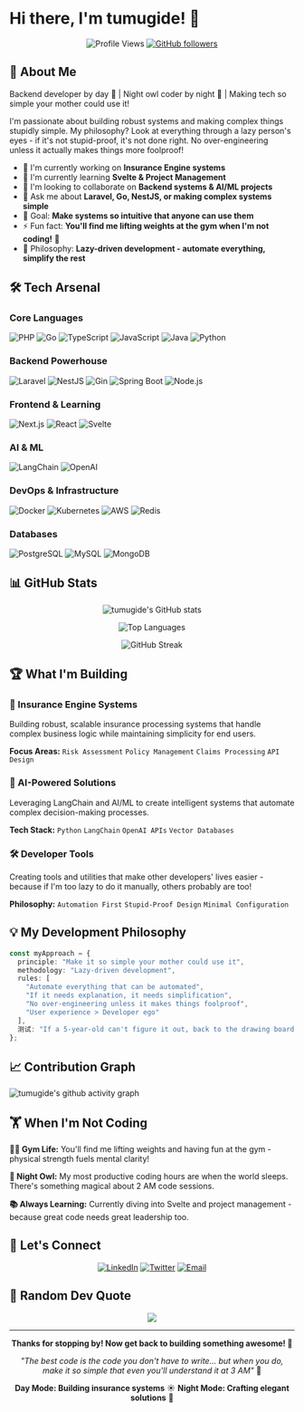 # Hi there, I'm tumugide! 👋

<div align="center">
  
![Profile Views](https://komarev.com/ghpvc/?username=tumugide&color=blue&style=flat-square)
[![GitHub followers](https://img.shields.io/github/followers/tumugide?label=Follow&style=social)](https://github.com/tumugide)

</div>

## 🚀 About Me

Backend developer by day 🌅 | Night owl coder by night 🦉 | Making tech so simple your mother could use it!

I'm passionate about building robust systems and making complex things stupidly simple. My philosophy? Look at everything through a lazy person's eyes - if it's not stupid-proof, it's not done right. No over-engineering unless it actually makes things more foolproof!

- 🔭 I'm currently working on **Insurance Engine systems**
- 🌱 I'm currently learning **Svelte & Project Management**
- 👯 I'm looking to collaborate on **Backend systems & AI/ML projects**
- 💬 Ask me about **Laravel, Go, NestJS, or making complex systems simple**
- 🎯 Goal: **Make systems so intuitive that anyone can use them**
- ⚡ Fun fact: **You'll find me lifting weights at the gym when I'm not coding!** 💪
- 🧠 Philosophy: **Lazy-driven development - automate everything, simplify the rest**

## 🛠️ Tech Arsenal

### Core Languages
![PHP](https://img.shields.io/badge/PHP-777BB4?style=for-the-badge&logo=php&logoColor=white)
![Go](https://img.shields.io/badge/Go-00ADD8?style=for-the-badge&logo=go&logoColor=white)
![TypeScript](https://img.shields.io/badge/TypeScript-007ACC?style=for-the-badge&logo=typescript&logoColor=white)
![JavaScript](https://img.shields.io/badge/JavaScript-F7DF1E?style=for-the-badge&logo=javascript&logoColor=black)
![Java](https://img.shields.io/badge/Java-ED8B00?style=for-the-badge&logo=openjdk&logoColor=white)
![Python](https://img.shields.io/badge/Python-3776AB?style=for-the-badge&logo=python&logoColor=white)

### Backend Powerhouse
![Laravel](https://img.shields.io/badge/Laravel-FF2D20?style=for-the-badge&logo=laravel&logoColor=white)
![NestJS](https://img.shields.io/badge/NestJS-E0234E?style=for-the-badge&logo=nestjs&logoColor=white)
![Gin](https://img.shields.io/badge/Gin-00ADD8?style=for-the-badge&logo=go&logoColor=white)
![Spring Boot](https://img.shields.io/badge/Spring_Boot-6DB33F?style=for-the-badge&logo=spring-boot&logoColor=white)
![Node.js](https://img.shields.io/badge/Node.js-43853D?style=for-the-badge&logo=node.js&logoColor=white)

### Frontend & Learning
![Next.js](https://img.shields.io/badge/Next.js-000000?style=for-the-badge&logo=next.js&logoColor=white)
![React](https://img.shields.io/badge/React-20232A?style=for-the-badge&logo=react&logoColor=61DAFB)
![Svelte](https://img.shields.io/badge/Svelte-FF3E00?style=for-the-badge&logo=svelte&logoColor=white)

### AI & ML
![LangChain](https://img.shields.io/badge/LangChain-1C3C3C?style=for-the-badge&logo=langchain&logoColor=white)
![OpenAI](https://img.shields.io/badge/OpenAI-412991?style=for-the-badge&logo=openai&logoColor=white)

### DevOps & Infrastructure
![Docker](https://img.shields.io/badge/Docker-2496ED?style=for-the-badge&logo=docker&logoColor=white)
![Kubernetes](https://img.shields.io/badge/Kubernetes-326CE5?style=for-the-badge&logo=kubernetes&logoColor=white)
![AWS](https://img.shields.io/badge/AWS-232F3E?style=for-the-badge&logo=amazon-aws&logoColor=white)
![Redis](https://img.shields.io/badge/Redis-DC382D?style=for-the-badge&logo=redis&logoColor=white)

### Databases
![PostgreSQL](https://img.shields.io/badge/PostgreSQL-316192?style=for-the-badge&logo=postgresql&logoColor=white)
![MySQL](https://img.shields.io/badge/MySQL-4479A1?style=for-the-badge&logo=mysql&logoColor=white)
![MongoDB](https://img.shields.io/badge/MongoDB-4EA94B?style=for-the-badge&logo=mongodb&logoColor=white)

## 📊 GitHub Stats

<div align="center">
  
![tumugide's GitHub stats](https://github-readme-stats.vercel.app/api?username=tumugide&show_icons=true&theme=tokyonight&hide_border=true&count_private=true)

![Top Languages](https://github-readme-stats.vercel.app/api/top-langs/?username=tumugide&layout=compact&theme=tokyonight&hide_border=true)

![GitHub Streak](https://github-readme-streak-stats.herokuapp.com/?user=tumugide&theme=tokyonight&hide_border=true)

</div>

## 🏆 What I'm Building

### 🏢 Insurance Engine Systems
Building robust, scalable insurance processing systems that handle complex business logic while maintaining simplicity for end users.

**Focus Areas:** `Risk Assessment` `Policy Management` `Claims Processing` `API Design`

### 🤖 AI-Powered Solutions
Leveraging LangChain and AI/ML to create intelligent systems that automate complex decision-making processes.

**Tech Stack:** `Python` `LangChain` `OpenAI APIs` `Vector Databases`

### 🛠️ Developer Tools
Creating tools and utilities that make other developers' lives easier - because if I'm too lazy to do it manually, others probably are too!

**Philosophy:** `Automation First` `Stupid-Proof Design` `Minimal Configuration`

## 💡 My Development Philosophy

```typescript
const myApproach = {
  principle: "Make it so simple your mother could use it",
  methodology: "Lazy-driven development",
  rules: [
    "Automate everything that can be automated",
    "If it needs explanation, it needs simplification",
    "No over-engineering unless it makes things foolproof",
    "User experience > Developer ego"
  ],
  测试: "If a 5-year-old can't figure it out, back to the drawing board"
};
```

## 📈 Contribution Graph

![tumugide's github activity graph](https://github-readme-activity-graph.vercel.app/graph?username=tumugide&theme=tokyo-night&hide_border=true)

## 🏋️ When I'm Not Coding

**🏋️‍♂️ Gym Life:** You'll find me lifting weights and having fun at the gym - physical strength fuels mental clarity!

**🌙 Night Owl:** My most productive coding hours are when the world sleeps. There's something magical about 2 AM code sessions.

**📚 Always Learning:** Currently diving into Svelte and project management - because great code needs great leadership too.

## 🤝 Let's Connect

<div align="center">
  
[![LinkedIn](https://img.shields.io/badge/LinkedIn-0077B5?style=for-the-badge&logo=linkedin&logoColor=white)](https://linkedin.com/in/tumugide)
[![Twitter](https://img.shields.io/badge/Twitter-1DA1F2?style=for-the-badge&logo=twitter&logoColor=white)](https://twitter.com/tumugide)
[![Email](https://img.shields.io/badge/Email-D14836?style=for-the-badge&logo=gmail&logoColor=white)](mailto:tumugide@example.com)

</div>

## 💭 Random Dev Quote

<div align="center">
  
![](https://quotes-github-readme.vercel.app/api?type=horizontal&theme=tokyonight)

</div>

---

<div align="center">
  
**Thanks for stopping by! Now get back to building something awesome! 🚀**

*"The best code is the code you don't have to write... but when you do, make it so simple that even you'll understand it at 3 AM"* 💪

**Day Mode: Building insurance systems** ☀️ **Night Mode: Crafting elegant solutions** 🌙

</div>
